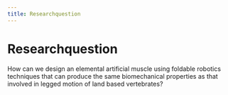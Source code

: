 ```yaml
---
title: Researchquestion
---
```



# Researchquestion
How can we design an elemental artificial muscle using foldable robotics techniques that can produce the same biomechanical properties as that involved in legged motion of land based vertebrates?   
